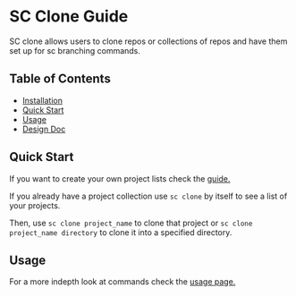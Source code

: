 # SC Clone Guide

SC clone allows users to clone repos or collections of repos and have them set up for sc branching commands.

## Table of Contents
  - [Installation](#installation)
  - [Quick Start](#quick-start)
  - [Usage](#usage)
  - [Design Doc](#design-doc)

## Quick Start

If you want to create your own project lists check the [guide.](custom_project_collections.md)

If you already have a project collection use `sc clone` by itself to see a list of your projects.

Then, use `sc clone project_name` to clone that project or `sc clone project_name directory` to clone it into a specified directory.

## Usage

For a more indepth look at commands check the [usage page.](usage.md)


